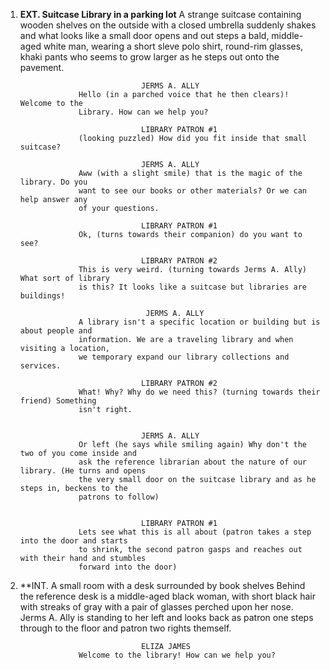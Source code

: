 1.  **EXT. Suitcase Library in a parking lot**
    A strange suitcase containing wooden shelves on the outside with a closed umbrella
    suddenly shakes and what looks like a small door opens and out steps a bald, middle-aged 
    white man, wearing a short sleve polo shirt, round-rim glasses, khaki pants who
    seems to grow larger as he steps out onto the pavement.

                                   JERMS A. ALLY
                     Hello (in a parched voice that he then clears)! Welcome to the 
                     Library. How can we help you?

                                   LIBRARY PATRON #1
                     (looking puzzled) How did you fit inside that small suitcase?

                                   JERMS A. ALLY
                     Aww (with a slight smile) that is the magic of the library. Do you
                     want to see our books or other materials? Or we can help answer any
                     of your questions. 
                     
                                   LIBRARY PATRON #1
                     Ok, (turns towards their companion) do you want to see?

                                   LIBRARY PATRON #2
                     This is very weird. (turning towards Jerms A. Ally) What sort of library 
                     is this? It looks like a suitcase but libraries are buildings!

                                    JERMS A. ALLY
                     A library isn't a specific location or building but is about people and 
                     information. We are a traveling library and when visiting a location, 
                     we temporary expand our library collections and services.

                                   LIBRARY PATRON #2
                     What! Why? Why do we need this? (turning towards their friend) Something 
                     isn't right.


                                   JERMS A. ALLY
                     Or left (he says while smiling again) Why don't the two of you come inside and
                     ask the reference librarian about the nature of our library. (He turns and opens
                     the very small door on the suitcase library and as he steps in, beckens to the
                     patrons to follow)

                                  
                                   LIBRARY PATRON #1
                     Lets see what this is all about (patron takes a step into the door and starts
                     to shrink, the second patron gasps and reaches out with their hand and stumbles
                     forward into the door)

  
2.  **INT. A small room with a desk surrounded by book shelves
    Behind the reference desk is a middle-aged black woman, with short black hair with streaks of 
    gray with a pair of glasses perched upon her nose. Jerms A. Ally is standing to her left and 
    looks back as patron one steps through to the floor and patron two rights themself.

                                   ELIZA JAMES
                     Welcome to the library! How can we help you?
                     
